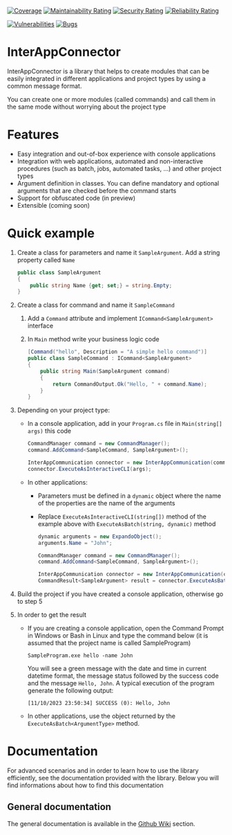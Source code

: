 [![Coverage](https://sonarcloud.io/api/project_badges/measure?project=interappconnectorproject_interappconnector&metric=coverage)](https://sonarcloud.io/summary/new_code?id=interappconnectorproject_interappconnector)
[![Maintainability Rating](https://sonarcloud.io/api/project_badges/measure?project=interappconnectorproject_interappconnector&metric=sqale_rating)](https://sonarcloud.io/summary/new_code?id=interappconnectorproject_interappconnector)
[![Security Rating](https://sonarcloud.io/api/project_badges/measure?project=interappconnectorproject_interappconnector&metric=security_rating)](https://sonarcloud.io/summary/new_code?id=interappconnectorproject_interappconnector)
[![Reliability Rating](https://sonarcloud.io/api/project_badges/measure?project=interappconnectorproject_interappconnector&metric=reliability_rating)](https://sonarcloud.io/summary/new_code?id=interappconnectorproject_interappconnector)

[![Vulnerabilities](https://sonarcloud.io/api/project_badges/measure?project=interappconnectorproject_interappconnector&metric=vulnerabilities)](https://sonarcloud.io/summary/new_code?id=interappconnectorproject_interappconnector)
[![Bugs](https://sonarcloud.io/api/project_badges/measure?project=interappconnectorproject_interappconnector&metric=bugs)](https://sonarcloud.io/summary/new_code?id=interappconnectorproject_interappconnector)

# InterAppConnector

InterAppConnector is a library that helps to create modules that can be easily integrated in different applications and project types by using a common message format.

You can create one or more modules (called commands) and call them in the same mode without worrying about the project type

# Features

- Easy integration and out-of-box experience with console applications
- Integration with web applications, automated and non-interactive procedures (such as batch, jobs, automated tasks, ...) and other project types
- Argument definition in classes. You can define mandatory and optional arguments that are checked before the command starts
- Support for obfuscated code (in preview)
- Extensible (coming soon)

# Quick example

1. Create a class for parameters and name it `SampleArgument`. Add a string property called `Name`

	```csharp
	public class SampleArgument
	{
		public string Name {get; set;} = string.Empty;
	}
	```

2. Create a class for command and name it `SampleCommand`
	1. Add a `Command` attribute and implement `ICommand<SampleArgument>` interface 
	2. In `Main` method write your business logic code

		```csharp
		[Command("hello", Description = "A simple hello command")]
		public class SampleCommand : ICommand<SampleArgument>
		{
			public string Main(SampleArgument command)
			{
				return CommandOutput.Ok("Hello, " + command.Name);
			}
		}
		```

3. Depending on your project type:
	- In a console application, add in your `Program.cs` file in `Main(string[] args)` this code

		```csharp
		CommandManager command = new CommandManager();
		command.AddCommand<SampleCommand, SampleArgument>();

		InterAppCommunication connector = new InterAppCommunication(command);
		connector.ExecuteAsInteractiveCLI(args);
		``` 

	-  In other applications:
		- Parameters must be defined in a `dynamic` object where the name of the properties are the name of the arguments
		- Replace `ExecuteAsInteractiveCLI(string[])` method of the example above with `ExecuteAsBatch(string, dynamic)` method

			```csharp
			dynamic arguments = new ExpandoObject();
			arguments.Name = "John";
			
			CommandManager command = new CommandManager();
			command.AddCommand<SampleCommand, SampleArgument>();

			InterAppCommunication connector = new InterAppCommunication(command);
			CommandResult<SampleArgument> result = connector.ExecuteAsBatch<SampleArgument>("hello", arguments);
			```

4. Build the project if you have created a console application, otherwise go to step 5

5. In order to get the result
	- If you are creating a console application, open the Command Prompt in Windows or Bash in Linux and type the command below (it is assumed that the project name is called SampleProgram)

		```batch
		SampleProgram.exe hello -name John
		```

		You will see a green message with the date and time in current datetime format, the message status followed by the success code and the message `Hello, John`. A typical execution of the program generate the following output:
		
		`[11/10/2023 23:50:34] SUCCESS (0): Hello, John`

	- In other applications, use the object returned by the `ExecuteAsBatch<ArgumentType>` method.
		
# Documentation

For advanced scenarios and in order to learn how to use the library efficiently, see the documentation provided with the library. Below you will find informations about how to find this documentation

## General documentation

The general documentation is available in the [Github Wiki](https://github.com/interappconnectorproject/interappconnector/wiki) section.